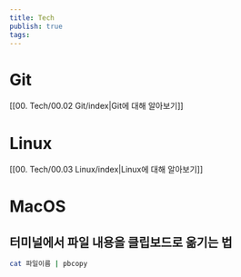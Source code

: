 ```yaml
---
title: Tech
publish: true
tags:
---
```

# Git
[[00. Tech/00.02 Git/index|Git에 대해 알아보기]]
# Linux
[[00. Tech/00.03 Linux/index|Linux에 대해 알아보기]]

# MacOS
## 터미널에서 파일 내용을 클립보드로 옮기는 법
```sh
cat 파일이름 | pbcopy
```
